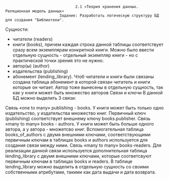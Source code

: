                                    2.1 «Теория хранения данных. Реляционная модель данных»‎
                            Задание: Разработать логическую структуру БД для создания "Библиотеки".

Сущности:
- читатели (readers)
- книги (books), причем каждая строка данной таблицы соответствует сразу всем экземплярам конкретной книги. Можно было ввести отдельную сущность - отдельный экземпляр книги - но с практической точки зрения это не нужно.
- автор(ы) (author)
- издательства (publishing)
- абонемент (lending_library).
Чтоб читатели и книги были связаны создана таблица абонемент в которой связан читатель и книги которые он читает. Автор тоже вынесены в отдельную сущность, так как у книги может быть множество авторов
Связи и ключи
В данной БД можно выделить 3 связи:

Связь «one to many» publishing - books. У книги может быть только одно издательство, у издательства множество книг. Первичный ключ (publishing) соответствует внешнему ключу books.publisher.
Связь «many to many» books - authors. У книги может быть больше одного автора, а у автора - множетсво книг. Вспомогательная таблица books_of_authors с двумя внешними ключами, соответствующими первичным ключам в таблицах books и authors используется для создания связи между ними.
Связь «many to many»  books-readers. Для реализации данной связи используется дополнительная таблица lending_library с двумя внешними ключами, которые соответсвуют первичным ключам в таблицах books и readers.  В таблице lending_library  можно выделить в отдельную сущность со своими собственными атрибутами, такими как дата выдачи и дата возврата. 
